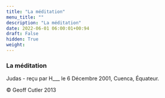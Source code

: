 ```yaml
---
title: "La méditation"
menu_title: ""
description: "La méditation"
date: 2022-06-01 06:00:01+00:94
draft: False
hidden: True
weight:
---
```

### La méditation

Judas - reçu par H___  le 6 Décembre 2001, Cuenca, Équateur.



© Geoff Cutler 2013